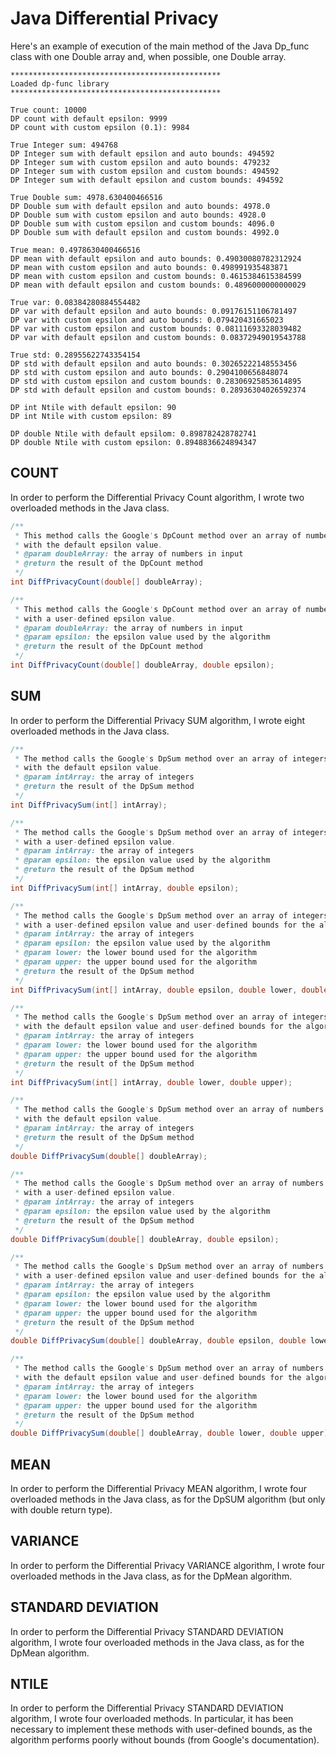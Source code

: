 # Java Differential Privacy
Here's an example of execution of the main method of the Java Dp_func class with one Double array and, when possible, one Double array.

```shell
***********************************************
Loaded dp-func library
***********************************************

True count: 10000
DP count with default epsilon: 9999
DP count with custom epsilon (0.1): 9984

True Integer sum: 494768
DP Integer sum with default epsilon and auto bounds: 494592
DP Integer sum with custom epsilon and auto bounds: 479232
DP Integer sum with custom epsilon and custom bounds: 494592
DP Integer sum with default epsilon and custom bounds: 494592

True Double sum: 4978.630400466516
DP Double sum with default epsilon and auto bounds: 4978.0
DP Double sum with custom epsilon and auto bounds: 4928.0
DP Double sum with custom epsilon and custom bounds: 4096.0
DP Double sum with default epsilon and custom bounds: 4992.0

True mean: 0.4978630400466516
DP mean with default epsilon and auto bounds: 0.49030080782312924
DP mean with custom epsilon and auto bounds: 0.498991935483871
DP mean with custom epsilon and custom bounds: 0.4615384615384599
DP mean with default epsilon and custom bounds: 0.4896000000000029

True var: 0.08384280884554482
DP var with default epsilon and auto bounds: 0.09176151106781497
DP var with custom epsilon and auto bounds: 0.079420431665023
DP var with custom epsilon and custom bounds: 0.08111693328039482
DP var with default epsilon and custom bounds: 0.08372949019543788

True std: 0.28955622743354154
DP std with default epsilon and auto bounds: 0.30265222148553456
DP std with custom epsilon and auto bounds: 0.2904100656848074
DP std with custom epsilon and custom bounds: 0.28306925853614895
DP std with default epsilon and custom bounds: 0.28936304026592374

DP int Ntile with default epsilon: 90
DP int Ntile with custom epsilon: 89

DP double Ntile with default epsilom: 0.898782428782741
DP double Ntile with custom epsilon: 0.8948836624894347

```

## COUNT
In order to perform the Differential Privacy Count algorithm, I wrote two overloaded methods in the Java class.

```java
/**
 * This method calls the Google's DpCount method over an array of numbers
 * with the default epsilon value.
 * @param doubleArray: the array of numbers in input
 * @return the result of the DpCount method
 */
int DiffPrivacyCount(double[] doubleArray);
```

```java
/**
 * This method calls the Google's DpCount method over an array of numbers
 * with a user-defined epsilon value.
 * @param doubleArray: the array of numbers in input
 * @param epsilon: the epsilon value used by the algorithm
 * @return the result of the DpCount method
 */
int DiffPrivacyCount(double[] doubleArray, double epsilon);
```

## SUM
In order to perform the Differential Privacy SUM algorithm, I wrote eight overloaded methods in the Java class.

```java
/**
 * The method calls the Google's DpSum method over an array of integers
 * with the default epsilon value.
 * @param intArray: the array of integers
 * @return the result of the DpSum method
 */
int DiffPrivacySum(int[] intArray);
```
```java
/**
 * The method calls the Google's DpSum method over an array of integers
 * with a user-defined epsilon value.
 * @param intArray: the array of integers
 * @param epsilon: the epsilon value used by the algorithm
 * @return the result of the DpSum method
 */
int DiffPrivacySum(int[] intArray, double epsilon);
```

```java
/**
 * The method calls the Google's DpSum method over an array of integers
 * with a user-defined epsilon value and user-defined bounds for the algorithm
 * @param intArray: the array of integers
 * @param epsilon: the epsilon value used by the algorithm
 * @param lower: the lower bound used for the algorithm
 * @param upper: the upper bound used for the algorithm
 * @return the result of the DpSum method
 */
int DiffPrivacySum(int[] intArray, double epsilon, double lower, double upper;
```

```java
/**
 * The method calls the Google's DpSum method over an array of integers
 * with the default epsilon value and user-defined bounds for the algorithm
 * @param intArray: the array of integers
 * @param lower: the lower bound used for the algorithm
 * @param upper: the upper bound used for the algorithm
 * @return the result of the DpSum method
 */
int DiffPrivacySum(int[] intArray, double lower, double upper);
```
```java
/**
 * The method calls the Google's DpSum method over an array of numbers
 * with the default epsilon value.
 * @param intArray: the array of integers
 * @return the result of the DpSum method
 */
double DiffPrivacySum(double[] doubleArray);
```
```java
/**
 * The method calls the Google's DpSum method over an array of numbers
 * with a user-defined epsilon value.
 * @param intArray: the array of integers
 * @param epsilon: the epsilon value used by the algorithm
 * @return the result of the DpSum method
 */
double DiffPrivacySum(double[] doubleArray, double epsilon);
```
```java
/**
 * The method calls the Google's DpSum method over an array of numbers
 * with a user-defined epsilon value and user-defined bounds for the algorithm
 * @param intArray: the array of integers
 * @param epsilon: the epsilon value used by the algorithm
 * @param lower: the lower bound used for the algorithm
 * @param upper: the upper bound used for the algorithm
 * @return the result of the DpSum method
 */
double DiffPrivacySum(double[] doubleArray, double epsilon, double lower, double upper);
```
```java
/**
 * The method calls the Google's DpSum method over an array of numbers
 * with the default epsilon value and user-defined bounds for the algorithm
 * @param intArray: the array of integers
 * @param lower: the lower bound used for the algorithm
 * @param upper: the upper bound used for the algorithm
 * @return the result of the DpSum method
 */
double DiffPrivacySum(double[] doubleArray, double lower, double upper);
```

## MEAN
In order to perform the Differential Privacy MEAN algorithm, I wrote four overloaded methods in the Java class, as for the DpSUM algorithm (but only with double return type).

## VARIANCE
In order to perform the Differential Privacy VARIANCE algorithm, I wrote four overloaded methods in the Java class, as for the DpMean algorithm.

## STANDARD DEVIATION
In order to perform the Differential Privacy STANDARD DEVIATION algorithm, I wrote four overloaded methods in the Java class, as for the DpMean algorithm.

## NTILE
In order to perform the Differential Privacy STANDARD DEVIATION algorithm, I wrote four overloaded methods.
In particular, it has been necessary to implement these methods with user-defined bounds, as the algorithm performs poorly without bounds (from Google's documentation).
